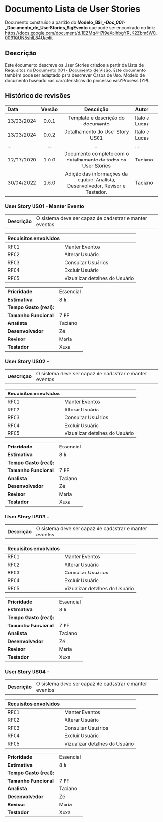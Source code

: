 
# Documento Lista de User Stories

Documento construído a partido do **Modelo_BSI_-_Doc_001_-_Documento_de_UserStories_SigEvento** que pode ser encontrado no
link: <https://docs.google.com/document/d/1EZMq4H7l9eXpIhbgYRLK2Zbm6W0_0091QUN5shtL84U/edit>

## Descrição

Este documento descreve os User Stories criados a partir da Lista de Requisitos no [Documento 001 - Documento de Visão](doc-visao.md). Este documento também pode ser adaptado para descrever Casos de Uso. Modelo de documento baseado nas características do processo easYProcess (YP).

## Histórico de revisões

| Data       | Versão  | Descrição                          | Autor                          |
| :--------- | :-----: | :--------------------------------: | :----------------------------- |
| 13/03/2024 | 0.0.1   | Template e descrição do documento  | Italo e Lucas |
| 13/03/2024 | 0.0.2   | Detalhamento do User Story US01    | Italo e Lucas |
| ...        | ...     | ...                                | ...     |
| 12/07/2020 | 1.0.0   | Documento completo com o detalhamento de todos os User Stories | Taciano     |
| 30/04/2022 | 1.6.0   | Adição das informações da equipe: Analista, Desenvolvedor, Revisor e Testador. | Taciano |



### User Story US01 - Manter Evento

|               |                                                                |
| ------------- | :------------------------------------------------------------- |
| **Descrição** | O sistema deve ser capaz de cadastrar e manter eventos |

| **Requisitos envolvidos** |                                                    |
| ------------- | :------------------------------------------------------------- |
| RF01          | Manter Eventos |
| RF02          | Alterar Usuário  |
| RF03          | Consultar Usuários        |
| RF04          | Excluir Usuário |
| RF05          | Vizualizar detalhes do Usuário |

|                           |                                     |
| ------------------------- | ----------------------------------- | 
| **Prioridade**            | Essencial                           | 
| **Estimativa**            | 8 h                                 | 
| **Tempo Gasto (real):**   |                                     | 
| **Tamanho Funcional**     | 7 PF                                | 
| **Analista**              | Taciano                             | 
| **Desenvolvedor**         | Zé                                  | 
| **Revisor**               | Maria                               | 
| **Testador**              | Xuxa                                | 

### User Story US02 -

|               |                                                                |
| ------------- | :------------------------------------------------------------- |
| **Descrição** | O sistema deve ser capaz de cadastrar e manter eventos |

| **Requisitos envolvidos** |                                                    |
| ------------- | :------------------------------------------------------------- |
| RF01          | Manter Eventos |
| RF02          | Alterar Usuário  |
| RF03          | Consultar Usuários        |
| RF04          | Excluir Usuário |
| RF05          | Vizualizar detalhes do Usuário |

|                           |                                     |
| ------------------------- | ----------------------------------- | 
| **Prioridade**            | Essencial                           | 
| **Estimativa**            | 8 h                                 | 
| **Tempo Gasto (real):**   |                                     | 
| **Tamanho Funcional**     | 7 PF                                | 
| **Analista**              | Taciano                             | 
| **Desenvolvedor**         | Zé                                  | 
| **Revisor**               | Maria                               | 
| **Testador**              | Xuxa                                | 

### User Story US03 - 

|               |                                                                |
| ------------- | :------------------------------------------------------------- |
| **Descrição** | O sistema deve ser capaz de cadastrar e manter eventos |

| **Requisitos envolvidos** |                                                    |
| ------------- | :------------------------------------------------------------- |
| RF01          | Manter Eventos |
| RF02          | Alterar Usuário  |
| RF03          | Consultar Usuários        |
| RF04          | Excluir Usuário |
| RF05          | Vizualizar detalhes do Usuário |

|                           |                                     |
| ------------------------- | ----------------------------------- | 
| **Prioridade**            | Essencial                           | 
| **Estimativa**            | 8 h                                 | 
| **Tempo Gasto (real):**   |                                     | 
| **Tamanho Funcional**     | 7 PF                                | 
| **Analista**              | Taciano                             | 
| **Desenvolvedor**         | Zé                                  | 
| **Revisor**               | Maria                               | 
| **Testador**              | Xuxa                                | 

### User Story US04 - 

|               |                                                                |
| ------------- | :------------------------------------------------------------- |
| **Descrição** | O sistema deve ser capaz de cadastrar e manter eventos |

| **Requisitos envolvidos** |                                                    |
| ------------- | :------------------------------------------------------------- |
| RF01          | Manter Eventos |
| RF02          | Alterar Usuário  |
| RF03          | Consultar Usuários        |
| RF04          | Excluir Usuário |
| RF05          | Vizualizar detalhes do Usuário |

|                           |                                     |
| ------------------------- | ----------------------------------- | 
| **Prioridade**            | Essencial                           | 
| **Estimativa**            | 8 h                                 | 
| **Tempo Gasto (real):**   |                                     | 
| **Tamanho Funcional**     | 7 PF                                | 
| **Analista**              | Taciano                             | 
| **Desenvolvedor**         | Zé                                  | 
| **Revisor**               | Maria                               | 
| **Testador**              | Xuxa                                | 